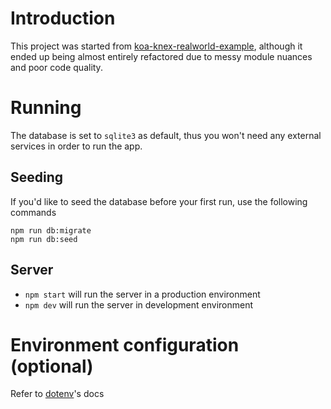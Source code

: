# Introduction

This project was started from [koa-knex-realworld-example](https://github.com/gothinkster/koa-knex-realworld-example), although it ended up being almost entirely refactored due to messy module nuances and poor code quality.

# Running

The database is set to `sqlite3` as default, thus you won't need any external
services in order to run the app.

## Seeding

If you'd like to seed the database before your first run, use the following commands

```
npm run db:migrate
npm run db:seed
```

## Server

- `npm start` will run the server in a production environment
- `npm dev` will run the server in development environment

# Environment configuration (optional)

Refer to [dotenv](https://www.npmjs.com/package/dotenv)'s docs
